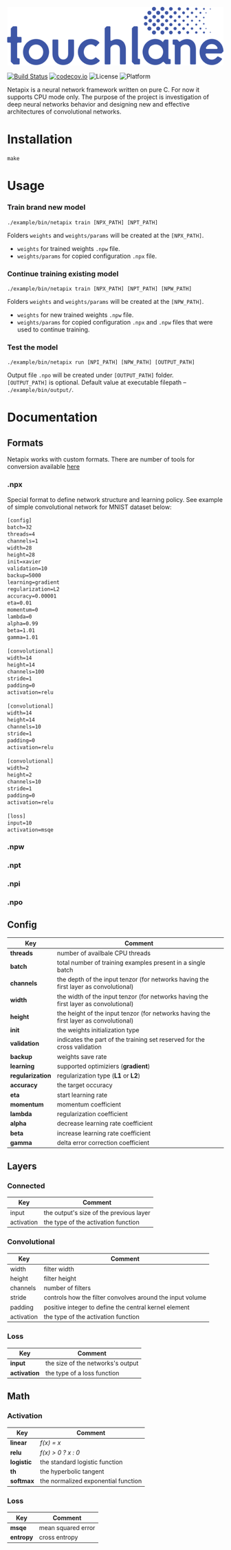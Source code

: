 ![LOGO](https://github.com/touchlane/Netapix/blob/master/assets/logo.svg)

[![Build Status](https://travis-ci.org/touchlane/Netapix.svg?branch=master)](https://travis-ci.org/touchlane/Netapix)
[![codecov.io](https://codecov.io/gh/touchlane/Netapix/branch/master/graph/badge.svg)](https://codecov.io/gh/codecov/Netapix/branch/master)
![License](https://img.shields.io/badge/license-MIT-blue.svg)
![Platform](https://img.shields.io/badge/platform-MacOS-lightgrey.svg)

Netapix is a neural network framework written on pure C. For now it supports CPU mode only. The purpose of the project is investigation of  deep neural networks behavior and designing new and effective architectures of convolutional networks.

# Installation
```
make
```

# Usage

### Train brand new model
```
./example/bin/netapix train [NPX_PATH] [NPT_PATH]  
```
Folders `weights` and `weights/params` will be created at the `[NPX_PATH]`.   
- `weights` for trained weights `.npw` file.   
- `weights/params` for copied configuration `.npx` file.


### Continue training existing model
```
./example/bin/netapix train [NPX_PATH] [NPT_PATH] [NPW_PATH]  
```
Folders `weights` and `weights/params` will be created at the `[NPW_PATH]`.   
- `weights` for new trained weights `.npw` file.   
- `weights/params` for copied configuration `.npx` and `.npw` files that were used to continue training.


### Test the model
```
./example/bin/netapix run [NPI_PATH] [NPW_PATH] [OUTPUT_PATH]  
```
Output file `.npo` will be created under `[OUTPUT_PATH]` folder.  
`[OUTPUT_PATH]` is optional. Default value at executable filepath – `./example/bin/output/`.


# Documentation

## Formats

Netapix works with custom formats. There are number of tools for conversion available [here](https://github.com/touchlane/NetapixTools)

### .npx
Special format to define network structure and learning policy. See example of simple convolutional network for MNIST dataset below:

```
[config]
batch=32
threads=4
channels=1
width=28
height=28
init=xavier
validation=10
backup=5000
learning=gradient
regularization=L2
accuracy=0.00001
eta=0.01
momentum=0
lambda=0
alpha=0.99
beta=1.01
gamma=1.01

[convolutional]
width=14
height=14
channels=100
stride=1
padding=0
activation=relu

[convolutional]
width=14
height=14
channels=10
stride=1
padding=0
activation=relu

[convolutional]
width=2
height=2
channels=10
stride=1
padding=0
activation=relu

[loss]
input=10
activation=msqe
```

### .npw

### .npt

### .npi

### .npo

## Config

| Key |  Comment |
| ------------- | ------------- |
|**threads** | number of availbale CPU threads |
|**batch** | total number of training examples present in a single batch  |
|**channels** | the depth of the input tenzor (for networks having the first layer as convolutional) |
|**width** | the width of the input tenzor (for networks having the first layer as convolutional) | 
|**height** | the height of the input tenzor (for networks having the first layer as convolutional) | 
|**init** | the weights initialization type |
|**validation** | indicates the part of the training set reserved for the cross validation |
|**backup** | weights save rate |
|**learning** | supported optimiziers (**gradient**) |
|**regularization** |regularization type (**L1** or **L2**)|
|**accuracy** | the target occuracy |
|**eta** | start learning rate |
|**momentum** | momentum coefficient|
|**lambda** | regularization coefficient |
|**alpha** | decrease learning rate coefficient|
|**beta** |  increase learning rate coefficient |
|**gamma** | delta error correction coefficient |

## Layers

### Connected
| Key |  Comment |
| ------------- | ------------- |
| input | the output's size of the previous layer |
| activation | the type of the activation function |

### Convolutional
| Key |  Comment |
| ------------- | ------------- |
| width | filter width |
| height | filter height |
| channels | number of filters |
| stride | controls how the filter convolves around the input volume |
| padding | positive integer to define the central kernel element |
| activation | the type of the activation function |

### Loss
| Key |  Comment |
| ------------- | ------------- |
| **input** | the size of the networks's output |
| **activation** | the type of a loss function |

## Math

### Activation

| Key |  Comment |
| ------------- | ------------- |
| **linear** | *f(x) = x* |
| **relu** | *f(x) > 0 ? x : 0* |
| **logistic**| the standard logistic function|
| **th**| the hyperbolic tangent |
| **softmax**| the normalized exponential function |

### Loss

| Key |  Comment |
| ------------- | ------------- |
| **msqe** | mean squared error |
| **entropy** | cross entropy |
